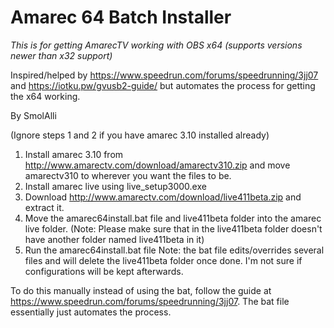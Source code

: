 # Amarec 64 Batch Installer

*This is for getting AmarecTV working with OBS x64 (supports versions newer than x32 support)*

Inspired/helped by https://www.speedrun.com/forums/speedrunning/3jj07 and https://iotku.pw/gvusb2-guide/ but automates the process for getting the x64 working.

By SmolAlli

(Ignore steps 1 and 2 if you have amarec 3.10 installed already)

1. Install amarec 3.10 from http://www.amarectv.com/download/amarectv310.zip and move amarectv310 to wherever you want the files to be.
2. Install amarec live using live_setup3000.exe
3. Download http://www.amarectv.com/download/live411beta.zip and extract it.
4. Move the amarec64install.bat file and live411beta folder into the amarec live folder. (Note: Please make sure that in the live411beta folder doesn't have another folder named live411beta in it)
5. Run the amarec64install.bat file
   Note: the bat file edits/overrides several files and will delete the live411beta folder once done. I'm not sure if configurations will be kept afterwards.

To do this manually instead of using the bat, follow the guide at https://www.speedrun.com/forums/speedrunning/3jj07. The bat file essentially just automates the process.
